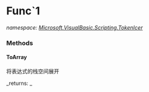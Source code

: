 ﻿
# Func`1
_namespace: [Microsoft.VisualBasic.Scripting.TokenIcer](N-Microsoft.VisualBasic.Scripting.TokenIcer.md)_



### Methods

#### ToArray
将表达式的栈空间展开

_returns: _



